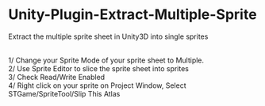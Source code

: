# Unity-Plugin-Extract-Multiple-Sprite
Extract the multiple sprite sheet in Unity3D into single sprites<br /><br />

1/ Change your Sprite Mode of your sprite sheet to Multiple.<br />
2/ Use Sprite Editor to slice the sprite sheet into sprites<br />
3/ Check Read/Write Enabled<br />
4/ Right click on your sprite on Project Window, Select STGame/SpriteTool/Slip This Atlas<br />
